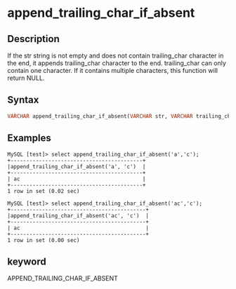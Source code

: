 ---
---

# append_trailing_char_if_absent

## Description

If the str string is not empty and does not contain trailing_char character in the end, it appends trailing_char character to the end. trailing_char can only contain one character. If it contains multiple characters, this function will return NULL.

## Syntax

```Haskell
VARCHAR append_trailing_char_if_absent(VARCHAR str, VARCHAR trailing_char)
```

## Examples

```Plain Text
MySQL [test]> select append_trailing_char_if_absent('a','c');
+------------------------------------------+
|append_trailing_char_if_absent('a', 'c')  |
+------------------------------------------+
| ac                                       |
+------------------------------------------+
1 row in set (0.02 sec)

MySQL [test]> select append_trailing_char_if_absent('ac','c');
+-------------------------------------------+
|append_trailing_char_if_absent('ac', 'c')  |
+-------------------------------------------+
| ac                                        |
+-------------------------------------------+
1 row in set (0.00 sec)
```

## keyword

APPEND_TRAILING_CHAR_IF_ABSENT
